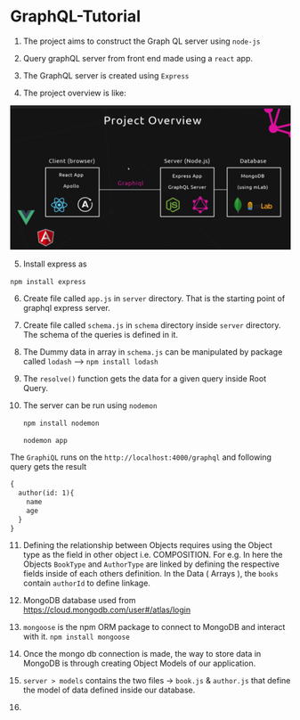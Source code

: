 # GraphQL-Tutorial

1. The project aims to construct the Graph QL server using `node-js`

2. Query graphQL server from front end made using a `react` app.

3. The GraphQL server is created using `Express`

4. The project overview is like:

![Project Overview](docs/project-overview.png)

5. Install express as

 `npm install express`

 6. Create file called `app.js` in `server` directory. That is the starting point of graphql express server.

 7. Create file called `schema.js` in `schema` directory inside `server` directory. The schema of the queries is defined in it.

 8. The Dummy data in array in `schema.js` can be manipulated by package called `lodash` --> `npm install lodash`

 9. The `resolve()` function gets the data for a given query inside Root Query.

 10. The server can be run using `nodemon` 
        
        `npm install nodemon`

        `nodemon app`
        
The `GraphiQL` runs on the `http://localhost:4000/graphql`
and following query gets the result

```   
{
  author(id: 1){
    name
    age
  }
}
```

 11. Defining the relationship between Objects requires using the Object type as the field in other object i.e. COMPOSITION.
    For e.g. 
    In here the Objects `BookType` and `AuthorType` are linked by defining the respective fields inside of each others definition.
    In the Data ( Arrays ), the `books` contain `authorId` to define linkage.

  12. MongoDB database used from https://cloud.mongodb.com/user#/atlas/login

  13. `mongoose` is the npm ORM package to connect to MongoDB and interact with it.
      `npm install mongoose`
  
  14. Once the mongo db connection is made, the way to store data in MongoDB is through creating Object Models of our application.

  15. `server > models` contains the two files -> `book.js` & `author.js` that define the model of data defined inside our database.

  16. 
